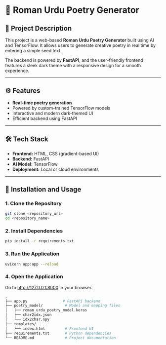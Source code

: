 # 🌟 Roman Urdu Poetry Generator  

## 🚀 Project Description  
This project is a web-based **Roman Urdu Poetry Generator** built using AI and TensorFlow. It allows users to generate creative poetry in real time by entering a simple seed text.  

The backend is powered by **FastAPI**, and the user-friendly frontend features a sleek dark theme with a responsive design for a smooth experience.  

---

## ⚙️ Features  
- **Real-time poetry generation**  
- Powered by custom-trained TensorFlow models  
- Interactive and modern dark-themed UI  
- Efficient backend using FastAPI  

---

## 🛠️ Tech Stack  
- **Frontend:** HTML, CSS (gradient-based UI)  
- **Backend:** FastAPI  
- **AI Model:** TensorFlow  
- **Deployment:** Local or cloud environments  

---

## 🚀 Installation and Usage  

### 1. Clone the Repository  
```bash
git clone <repository_url>
cd <repository_name>
```
### 2. Install Dependencies
```bash
pip install -r requirements.txt
```
### 3. Run the Application
```bash
uvicorn app:app --reload
```
### 4. Open the Application
Go to http://127.0.0.1:8000 in your browser.

```bash
.
├── app.py                # FastAPI backend  
├── poetry_model/          # Model and mapping files  
│   ├── roman_urdu_poetry_model.keras  
│   ├── char2idx.json  
│   └── idx2char.npy  
├── templates/  
│   └── index.html         # Frontend UI  
├── requirements.txt       # Python dependencies  
└── README.md              # Project documentation  
```

